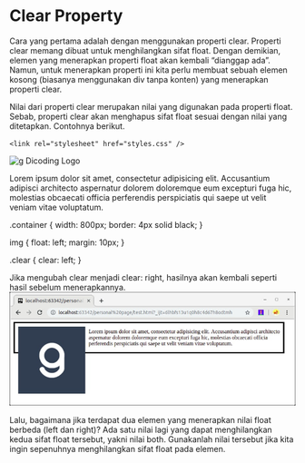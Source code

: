 # Clear Property
Cara yang pertama adalah dengan menggunakan properti clear. Properti clear memang dibuat untuk menghilangkan sifat float. Dengan demikian, elemen yang menerapkan properti float akan kembali “dianggap ada”. Namun, untuk menerapkan properti ini kita perlu membuat sebuah elemen kosong (biasanya menggunakan div tanpa konten) yang menerapkan properti clear.

Nilai dari properti clear merupakan nilai yang digunakan pada properti float. Sebab, properti clear akan menghapus sifat float sesuai dengan nilai yang ditetapkan. Contohnya berikut.

<!DOCTYPE html>
<html>
  <head>
    <meta charset="UTF-8" />
    <title>Judul Dokumen</title>
    
    <link rel="stylesheet" href="styles.css" />
  </head>
  <body>
    <div class="container">
      <img
        src="https://raw.githubusercontent.com/dicodingacademy/a123-webdasar-labs/099-shared-files/shared-media/g-dicoding-logo.png"
        alt="g Dicoding Logo"
        width="200px"
      />
      <p>
        Lorem ipsum dolor sit amet, consectetur adipisicing elit. Accusantium adipisci architecto
        aspernatur dolorem doloremque eum excepturi fuga hic, molestias obcaecati officia
        perferendis perspiciatis qui saepe ut velit veniam vitae voluptatum.
      </p>
      <div class="clear"></div>
    </div>
  </body>
</html>

.container {
  width: 800px;
  border: 4px solid black;
}

img {
  float: left;
  margin: 10px;
}

.clear {
  clear: left;
}


Jika mengubah clear menjadi clear: right, hasilnya akan kembali seperti hasil sebelum menerapkannya.
![Alt text](image-1.png)

Lalu, bagaimana jika terdapat dua elemen yang menerapkan nilai float berbeda (left dan right)?  Ada satu nilai lagi yang dapat menghilangkan kedua sifat float tersebut, yakni nilai both. Gunakanlah nilai tersebut jika kita ingin sepenuhnya menghilangkan sifat float pada elemen.